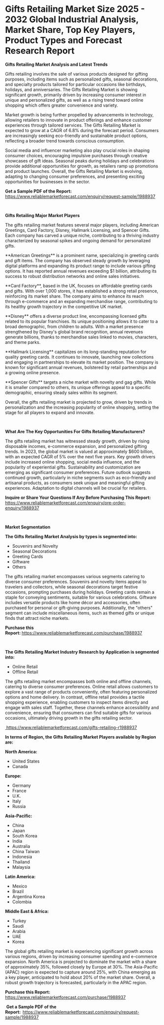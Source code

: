 <p><h1>Gifts Retailing Market Size 2025 - 2032 Global Industrial Analysis, Market Share, Top Key Players, Product Types and Forecast Research Report</h1></p><p><strong>Gifts Retailing Market Analysis and Latest Trends</strong></p>
<p><p>Gifts retailing involves the sale of various products designed for gifting purposes, including items such as personalized gifts, seasonal decorations, and specialty products tailored for particular occasions like birthdays, holidays, and anniversaries. The Gifts Retailing Market is showing significant growth, primarily driven by increasing consumer interest in unique and personalized gifts, as well as a rising trend toward online shopping which offers greater convenience and variety.</p><p>Market growth is being further propelled by advancements in technology, allowing retailers to innovate in product offerings and enhance customer experiences through tailored services. The Gifts Retailing Market is expected to grow at a CAGR of 6.8% during the forecast period. Consumers are increasingly seeking eco-friendly and sustainable product options, reflecting a broader trend towards conscious consumption.</p><p>Social media and influencer marketing also play crucial roles in shaping consumer choices, encouraging impulsive purchases through creative showcases of gift ideas. Seasonal peaks during holidays and celebrations provide additional opportunities for growth, as retailers ramp up promotions and product launches. Overall, the Gifts Retailing Market is evolving, adapting to changing consumer preferences, and presenting exciting opportunities for businesses in the sector.</p></p>
<p><strong>Get a Sample PDF of the Report:&nbsp;</strong> <a href="https://www.reliablemarketforecast.com/enquiry/request-sample/1988937?utm_campaign=3580&utm_medium=2&utm_source=Github&utm_content=ia&utm_term=15042025&utm_id=gifts-retailing">https://www.reliablemarketforecast.com/enquiry/request-sample/1988937</a></p>
<p>&nbsp;</p>
<p><strong>Gifts Retailing Major Market Players</strong></p>
<p><p>The gifts retailing market features several major players, including American Greetings, Card Factory, Disney, Hallmark Licensing, and Spencer Gifts. Each company has carved a unique niche, contributing to a thriving industry characterized by seasonal spikes and ongoing demand for personalized gifts.</p><p>**American Greetings** is a prominent name, specializing in greeting cards and gift items. The company has observed steady growth by leveraging digital platforms and expanding its product range to include various gifting options. It has reported annual revenues exceeding $1 billion, attributing its success to robust distribution networks and online sales initiatives.</p><p>**Card Factory**, based in the UK, focuses on affordable greeting cards and gifts. With over 1,000 stores, it has established a strong retail presence, reinforcing its market share. The company aims to enhance its reach through e-commerce and an expanding merchandise range, contributing to its healthy growth trajectory in the competitive UK market.</p><p>**Disney** offers a diverse product line, encompassing licensed gifts related to its popular franchises. Its unique positioning allows it to cater to a broad demographic, from children to adults. With a market presence strengthened by Disney's global brand recognition, annual revenues generate billions, thanks to merchandise sales linked to movies, characters, and theme parks.</p><p>**Hallmark Licensing** capitalizes on its long-standing reputation for quality greeting cards. It continues to innovate, launching new collections and engaging in partnerships to elevate its market position. The company is known for significant annual revenues, bolstered by retail partnerships and a growing online presence.</p><p>**Spencer Gifts** targets a niche market with novelty and gag gifts. While it is smaller compared to others, its unique offerings appeal to a specific demographic, ensuring steady sales within its segment.</p><p>Overall, the gifts retailing market is projected to grow, driven by trends in personalization and the increasing popularity of online shopping, setting the stage for all players to expand and innovate.</p></p>
<p>&nbsp;</p>
<p><strong>What Are The Key Opportunities For Gifts Retailing Manufacturers?</strong></p>
<p><p>The gifts retailing market has witnessed steady growth, driven by rising disposable incomes, e-commerce expansion, and personalized gifting trends. In 2023, the global market is valued at approximately $600 billion, with an expected CAGR of 5% over the next five years. Key growth drivers include increased online shopping, social media influence, and the popularity of experiential gifts. Sustainability and customization are emerging as significant consumer preferences. Future outlook suggests continued growth, particularly in niche segments such as eco-friendly and artisanal products, as consumers seek unique and meaningful gifting experiences. Adaptation to digital channels will be crucial for retailers.</p></p>
<p><strong>Inquire or Share Your Questions If Any Before Purchasing This Report:</strong> <a href="https://www.reliablemarketforecast.com/enquiry/pre-order-enquiry/1988937?utm_campaign=3580&utm_medium=2&utm_source=Github&utm_content=ia&utm_term=15042025&utm_id=gifts-retailing">https://www.reliablemarketforecast.com/enquiry/pre-order-enquiry/1988937</a></p>
<p>&nbsp;</p>
<p><strong>Market Segmentation</strong></p>
<p><strong>The Gifts Retailing Market Analysis by types is segmented into:</strong></p>
<p><ul><li>Souvenirs and Novelty</li><li>Seasonal Decorations</li><li>Greeting Cards</li><li>Giftware</li><li>Others</li></ul></p>
<p><p>The gifts retailing market encompasses various segments catering to diverse consumer preferences. Souvenirs and novelty items appeal to travelers and collectors, while seasonal decorations target festive occasions, prompting purchases during holidays. Greeting cards remain a staple for conveying sentiments, suitable for various celebrations. Giftware includes versatile products like home décor and accessories, often purchased for personal or gift-giving purposes. Additionally, the "others" segment can include miscellaneous items, such as themed gifts or unique finds that attract niche markets.</p></p>
<p><strong>Purchase this Report:&nbsp;</strong><a href="https://www.reliablemarketforecast.com/purchase/1988937?utm_campaign=3580&utm_medium=2&utm_source=Github&utm_content=ia&utm_term=15042025&utm_id=gifts-retailing">https://www.reliablemarketforecast.com/purchase/1988937</a></p>
<p>&nbsp;</p>
<p><strong>The Gifts Retailing Market Industry Research by Application is segmented into:</strong></p>
<p><ul><li>Online Retail</li><li>Offline Retail</li></ul></p>
<p><p>The gifts retailing market encompasses both online and offline channels, catering to diverse consumer preferences. Online retail allows customers to explore a vast range of products conveniently, often featuring personalized options and home delivery. In contrast, offline retail provides a tactile shopping experience, enabling customers to inspect items directly and engage with sales staff. Together, these channels enhance accessibility and convenience, ensuring that consumers can find suitable gifts for various occasions, ultimately driving growth in the gifts retailing sector.</p></p>
<p><a href="https://www.reliablemarketforecast.com/gifts-retailing-r1988937?utm_campaign=3580&utm_medium=2&utm_source=Github&utm_content=ia&utm_term=15042025&utm_id=gifts-retailing">&nbsp;https://www.reliablemarketforecast.com/gifts-retailing-r1988937</a></p>
<p><strong>In terms of Region, the Gifts Retailing Market Players available by Region are:</strong></p>
<p>
    <p> <strong> North America: </strong>
        <ul>
            <li>United States</li>
            <li>Canada</li>
        </ul>
        </p> 
    <p> <strong> Europe: </strong>
        <ul>
            <li>Germany</li>
            <li>France</li>
            <li>U.K.</li>
            <li>Italy</li>
            <li>Russia</li>
        </ul>
        </p> 
    <p> <strong> Asia-Pacific: </strong>
        <ul>
            <li>China</li>
            <li>Japan</li>
            <li>South Korea</li>
            <li>India</li>
            <li>Australia</li>
            <li>China Taiwan</li>
            <li>Indonesia</li>
            <li>Thailand</li>
            <li>Malaysia</li>
        </ul>
        </p> 
    <p> <strong> Latin America: </strong>
        <ul>
            <li>Mexico</li>
            <li>Brazil</li>
            <li>Argentina Korea</li>
            <li>Colombia</li>
        </ul>
        </p> 
    <p> <strong> Middle East & Africa: </strong>
        <ul>
            <li>Turkey</li>
            <li>Saudi</li>
            <li>Arabia</li>
            <li>UAE</li>
            <li>Korea</li>
        </ul>
    </p>
    </p>
<p><p>The global gifts retailing market is experiencing significant growth across various regions, driven by increasing consumer spending and e-commerce expansion. North America is projected to dominate the market with a share of approximately 35%, followed closely by Europe at 30%. The Asia-Pacific (APAC) region is expected to capture around 25%, with China emerging as a key player, anticipated to hold about 20% of the market share. Overall, a robust growth trajectory is forecasted, particularly in the APAC region.</p></p>
<p><strong>Purchase this Report: </strong><a href="https://www.reliablemarketforecast.com/purchase/1988937?utm_campaign=3580&utm_medium=2&utm_source=Github&utm_content=ia&utm_term=15042025&utm_id=gifts-retailing">https://www.reliablemarketforecast.com/purchase/1988937</a></p>
<p>&nbsp;<strong>Get a Sample PDF of the Report:&nbsp;&nbsp;</strong><a href="https://www.reliablemarketforecast.com/enquiry/request-sample/1988937?utm_campaign=3580&utm_medium=2&utm_source=Github&utm_content=ia&utm_term=15042025&utm_id=gifts-retailing">https://www.reliablemarketforecast.com/enquiry/request-sample/1988937</a></p>
<p><strong></strong></p>
<p><p></p><p></p><p></p></p>